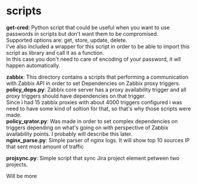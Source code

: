 # scripts
**get-cred**: Python script that could be useful when you want to use passwords in scripts but don't want them to be compromised.<br />
Supported options are: get, store, update, delete.<br />
I've also included a wrapper for this script in order to be able to import this script as library and call it as a function.<br />
In this case you don't need to care of encoding of your password, it wll happen automatically.<br />

**zabbix**: This directory contains a scripts that performing a communication with Zabbix API in order to set Dependencies on Zabbix proxy triggers.<br />
**policy_deps.py**: Zabbix core server has a proxy availability trigger and all proxy triggers should have dependencies on that trigger. <br />
Since i had 15 zabbix proxies with about 4000 triggers configured i was need to have some kind of soltion for that, so that's why those scripts were made.<br />
**policy_qrator.py**: Was made in order to set complex dependencies on triggers depending on what's going on with perspective of Zabbix availability points. I probably will describe this later.<br />
**nginx_parse.py**: Simple parser of nginx logs. It will show top 10 sources IP that sent most amount of traffic<br />

**projsync.py**: Simple script that sync Jira project element petween two projects.<br />

 Will be more
